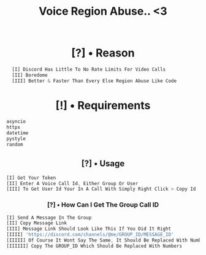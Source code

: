 <h1 align="center">Voice Region Abuse.. <3</h1> <br>
<h1 align = "center">[?] • Reason</h3>

```js
  [I] Discord Has Little To No Rate Limits For Video Calls
  [II] Boredome
  [III] Better & Faster Than Every Else Region Abuse Like Code
```

<h1 align="center">[!] • Requirements</h1>

```rust
asyncio
httpx
datetime
pystyle
random
```

<h2 align="center">[?] • Usage</h2> 

   ```js 
  [I] Get Your Token 
  [II] Enter A Voice Call Id, Either Group Or User 
  [III] To Get User Id Your In A Call With Simply Right Click > Copy Id 
```

<h3 align="center">[?] • How Can I Get The Group Call ID</h3> 

   ```js
  [I] Send A Message In The Group
  [II] Copy Message Link
  [III] Message Link Should Look Like This If You Did It Right
  [IIII] 'https://discord.com/channels/@me/GROUP_ID/MESSAGE_ID'
  [IIIII] Of Course It Wont Say The Same, It Should Be Replaced With Numbers
  [IIIIII] Copy The GROUP_ID Which Should Be Replaced With Numbers
```

